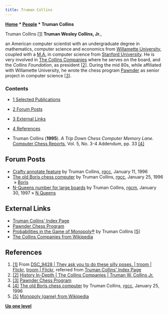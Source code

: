```yaml
---
title: Truman Collins
---
```

**[Home](Home "Home") \* [People](People "People") \* Truman Collins**



 [](File:TrumanCollins.JPG) Truman Collins <a id="cite-note-1" href="#cite-ref-1">[1]</a> 
**Truman Wesley Collins, Jr.**,  

an American computer scientist with an undergraduate degree in mathematics, computer science and economics from [Willamette University](https://en.wikipedia.org/wiki/Willamette_University), 
coupled with a [M.A.](https://en.wikipedia.org/wiki/Master_of_Arts) in computer science from [Stanford University](Stanford_University "Stanford University"). 
He is very involved in [The Collins Companies](https://en.wikipedia.org/wiki/The_Collins_Companies) where he serves on the board, and the *Collins Foundation*, as president 
<a id="cite-note-2" href="#cite-ref-2">[2]</a>. 
During the mid 80s, while affiliated with Willamette University, he wrote the chess program [Pawnder](Pawnder "Pawnder") as senior project in computer science 
<a id="cite-note-3" href="#cite-ref-3">[3]</a>. 



### Contents


* [1 Selected Publications](#selected-publications)
* [2 Forum Posts](#forum-posts)
* [3 External Links](#external-links)
* [4 References](#references)






* Truman Collins (**1995**). *A Trip Down Chess Computer Memory Lane*. [Computer Chess Reports](Computer_Chess_Reports "Computer Chess Reports"), Vol. 5, No. 3-4 Addendum, pp. 33 <a id="cite-note-4" href="#cite-ref-4">[4]</a>


## Forum Posts


* [Crafty annotate feature](https://groups.google.com/g/rec.games.chess.computer/c/bUkaInv43lQ/m/jWmZYUg_Y7UJ) by Truman Collins, [rgcc](Computer_Chess_Forums "Computer Chess Forums"), January 11, 1996
* [The old Boris chess computer](https://groups.google.com/g/rec.games.chess.computer/c/WQKs5kl32VI/m/CaLYlpkpzSUJ) by Truman Collins, [rgcc](Computer_Chess_Forums "Computer Chess Forums"), January 25, 1996  » [Boris](Boris "Boris")
* [N-Queens number for large boards](https://groups.google.com/g/rec.games.chess.computer/c/ty2-qKDlJUI/m/Wt292BRnL14J) by Truman Collins, [rgcm](Computer_Chess_Forums "Computer Chess Forums"), January 30, 1997 » [N Queens](Backtracking#N_Queens "Backtracking")


## External Links


* [Truman Collins' Index Page](http://www.tkcs-collins.com/truman/index.shtml)
* [Pawnder Chess Program](http://www.tkcs-collins.com/truman/pawnder/pawnder.shtml)
* [Probabilities in the Game of Monopoly®](http://www.tkcs-collins.com/truman/monopoly/monopoly.shtml) by Truman Collins <a id="cite-note-5" href="#cite-ref-5">[5]</a>
* [The Collins Companies from Wikipedia](https://en.wikipedia.org/wiki/The_Collins_Companies)


## References


1. <a id="cite-ref-1" href="#cite-note-1">[1]</a> From [DSC\_9428 | They ask you to do these silly poses. | troom | Flickr](https://www.flickr.com/photos/80375235@N00/4342941284/), [troom | Flickr](https://www.flickr.com/photos/80375235@N00/page2), referred from [Truman Collins' Index Page](http://www.tkcs-collins.com/truman/index.shtml#My%20pages)
2. <a id="cite-ref-2" href="#cite-note-2">[2]</a> [History In-Depth | The Collins Companies | Truman W. Collins Jr.](https://www.collinsco.com/history/In-Depth.php#Outside)
3. <a id="cite-ref-3" href="#cite-note-3">[3]</a> [Pawnder Chess Program](http://www.tkcs-collins.com/truman/pawnder/pawnder.shtml)
4. <a id="cite-ref-4" href="#cite-note-4">[4]</a> [The old Boris chess computer](https://groups.google.com/g/rec.games.chess.computer/c/WQKs5kl32VI/m/CaLYlpkpzSUJ) by Truman Collins, [rgcc](Computer_Chess_Forums "Computer Chess Forums"), January 25, 1996
5. <a id="cite-ref-5" href="#cite-note-5">[5]</a> [Monopoly (game) from Wikipedia](https://en.wikipedia.org/wiki/Monopoly_%28game%29)

**[Up one level](People "People")**







 
